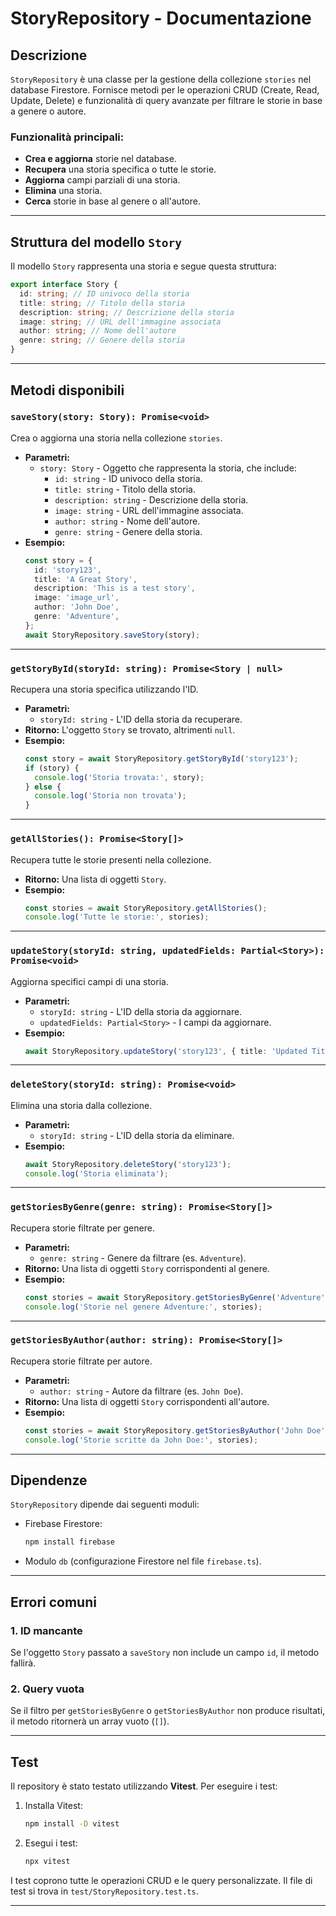 # StoryRepository - Documentazione

## Descrizione
`StoryRepository` è una classe per la gestione della collezione `stories` nel database Firestore. Fornisce metodi per le operazioni CRUD (Create, Read, Update, Delete) e funzionalità di query avanzate per filtrare le storie in base a genere o autore.

### Funzionalità principali:
- **Crea e aggiorna** storie nel database.
- **Recupera** una storia specifica o tutte le storie.
- **Aggiorna** campi parziali di una storia.
- **Elimina** una storia.
- **Cerca** storie in base al genere o all'autore.

---

## Struttura del modello `Story`

Il modello `Story` rappresenta una storia e segue questa struttura:

```typescript
export interface Story {
  id: string; // ID univoco della storia
  title: string; // Titolo della storia
  description: string; // Descrizione della storia
  image: string; // URL dell'immagine associata
  author: string; // Nome dell'autore
  genre: string; // Genere della storia
}
```

---

## Metodi disponibili

### `saveStory(story: Story): Promise<void>`
Crea o aggiorna una storia nella collezione `stories`.

- **Parametri:**
  - `story: Story` - Oggetto che rappresenta la storia, che include:
    - `id: string` - ID univoco della storia.
    - `title: string` - Titolo della storia.
    - `description: string` - Descrizione della storia.
    - `image: string` - URL dell'immagine associata.
    - `author: string` - Nome dell'autore.
    - `genre: string` - Genere della storia.
- **Esempio:**
  ```typescript
  const story = {
    id: 'story123',
    title: 'A Great Story',
    description: 'This is a test story',
    image: 'image_url',
    author: 'John Doe',
    genre: 'Adventure',
  };
  await StoryRepository.saveStory(story);
  ```

---

### `getStoryById(storyId: string): Promise<Story | null>`
Recupera una storia specifica utilizzando l'ID.

- **Parametri:**
  - `storyId: string` - L'ID della storia da recuperare.
- **Ritorno:** L'oggetto `Story` se trovato, altrimenti `null`.
- **Esempio:**
  ```typescript
  const story = await StoryRepository.getStoryById('story123');
  if (story) {
    console.log('Storia trovata:', story);
  } else {
    console.log('Storia non trovata');
  }
  ```

---

### `getAllStories(): Promise<Story[]>`
Recupera tutte le storie presenti nella collezione.

- **Ritorno:** Una lista di oggetti `Story`.
- **Esempio:**
  ```typescript
  const stories = await StoryRepository.getAllStories();
  console.log('Tutte le storie:', stories);
  ```

---

### `updateStory(storyId: string, updatedFields: Partial<Story>): Promise<void>`
Aggiorna specifici campi di una storia.

- **Parametri:**
  - `storyId: string` - L'ID della storia da aggiornare.
  - `updatedFields: Partial<Story>` - I campi da aggiornare.
- **Esempio:**
  ```typescript
  await StoryRepository.updateStory('story123', { title: 'Updated Title' });
  ```

---

### `deleteStory(storyId: string): Promise<void>`
Elimina una storia dalla collezione.

- **Parametri:**
  - `storyId: string` - L'ID della storia da eliminare.
- **Esempio:**
  ```typescript
  await StoryRepository.deleteStory('story123');
  console.log('Storia eliminata');
  ```

---

### `getStoriesByGenre(genre: string): Promise<Story[]>`
Recupera storie filtrate per genere.

- **Parametri:**
  - `genre: string` - Genere da filtrare (es. `Adventure`).
- **Ritorno:** Una lista di oggetti `Story` corrispondenti al genere.
- **Esempio:**
  ```typescript
  const stories = await StoryRepository.getStoriesByGenre('Adventure');
  console.log('Storie nel genere Adventure:', stories);
  ```

---

### `getStoriesByAuthor(author: string): Promise<Story[]>`
Recupera storie filtrate per autore.

- **Parametri:**
  - `author: string` - Autore da filtrare (es. `John Doe`).
- **Ritorno:** Una lista di oggetti `Story` corrispondenti all'autore.
- **Esempio:**
  ```typescript
  const stories = await StoryRepository.getStoriesByAuthor('John Doe');
  console.log('Storie scritte da John Doe:', stories);
  ```

---

## Dipendenze
`StoryRepository` dipende dai seguenti moduli:
- Firebase Firestore:
  ```bash
  npm install firebase
  ```
- Modulo `db` (configurazione Firestore nel file `firebase.ts`).

---

## Errori comuni

### 1. **ID mancante**
Se l'oggetto `Story` passato a `saveStory` non include un campo `id`, il metodo fallirà.

### 2. **Query vuota**
Se il filtro per `getStoriesByGenre` o `getStoriesByAuthor` non produce risultati, il metodo ritornerà un array vuoto (`[]`).

---

## Test
Il repository è stato testato utilizzando **Vitest**. Per eseguire i test:
1. Installa Vitest:
   ```bash
   npm install -D vitest
   ```
2. Esegui i test:
   ```bash
   npx vitest
   ```

I test coprono tutte le operazioni CRUD e le query personalizzate. Il file di test si trova in `test/StoryRepository.test.ts`.

---